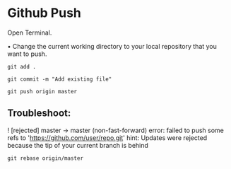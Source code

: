 # Github Push


Open Terminal.

• Change the current working directory to your local repository that you want to push.

`
git add .
`

`
git commit -m "Add existing file"
`

`
git push origin master
`

## Troubleshoot:
 
 ! [rejected]        master -> master (non-fast-forward)
error: failed to push some refs to 'https://github.com/user/repo.git'
hint: Updates were rejected because the tip of your current branch is behind
 
 
`
git rebase origin/master
`
